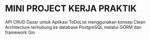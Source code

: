 <h1>MINI PROJECT KERJA PRAKTIK</h1>

<p>API CRUD Dasar untuk Aplikasi ToDoList menggunakan konsep Clean Architecture terhubung ke database PostgreSQL melalui GORM dan framework Gin</p>
